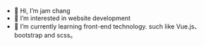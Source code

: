 - 👋 Hi, I’m jam chang
- 👀 I’m interested in website development
- 🌱 I’m currently learning front-end technology. such like Vue.js、bootstrap and scss。
